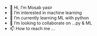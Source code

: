 - 👋 Hi, I’m Mosab yasir
- 👀 I’m interested in machine learning
- 🌱 I’m currently learning ML with python
- 💞️ I’m looking to collaborate on ...py & ML
- 📫 How to reach me ...

<!---
Mosabyasir/Mosabyasir is a ✨ special ✨ repository because its `README.md` (this file) appears on your GitHub profile.
You can click the Preview link to take a look at your changes.
--->
